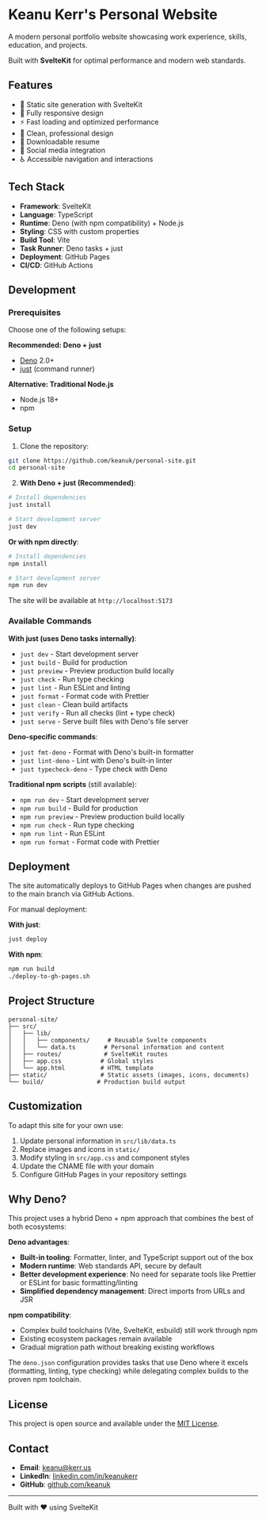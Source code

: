 # Keanu Kerr's Personal Website

A modern personal portfolio website showcasing work experience, skills, education, and projects.

Built with **SvelteKit** for optimal performance and modern web standards.

## Features

- 🚀 Static site generation with SvelteKit
- 📱 Fully responsive design
- ⚡ Fast loading and optimized performance
- 🎨 Clean, professional design
- 📄 Downloadable resume
- 🔗 Social media integration
- ♿ Accessible navigation and interactions

## Tech Stack

- **Framework**: SvelteKit
- **Language**: TypeScript
- **Runtime**: Deno (with npm compatibility) + Node.js
- **Styling**: CSS with custom properties
- **Build Tool**: Vite
- **Task Runner**: Deno tasks + just
- **Deployment**: GitHub Pages
- **CI/CD**: GitHub Actions

## Development

### Prerequisites

Choose one of the following setups:

**Recommended: Deno + just**

- [Deno](https://deno.land/) 2.0+
- [just](https://github.com/casey/just) (command runner)

**Alternative: Traditional Node.js**

- Node.js 18+
- npm

### Setup

1. Clone the repository:

```bash
git clone https://github.com/keanuk/personal-site.git
cd personal-site
```

2. **With Deno + just (Recommended)**:

```bash
# Install dependencies
just install

# Start development server
just dev
```

**Or with npm directly**:

```bash
# Install dependencies
npm install

# Start development server
npm run dev
```

The site will be available at `http://localhost:5173`

### Available Commands

**With just (uses Deno tasks internally)**:

- `just dev` - Start development server
- `just build` - Build for production
- `just preview` - Preview production build locally
- `just check` - Run type checking
- `just lint` - Run ESLint and linting
- `just format` - Format code with Prettier
- `just clean` - Clean build artifacts
- `just verify` - Run all checks (lint + type check)
- `just serve` - Serve built files with Deno's file server

**Deno-specific commands**:

- `just fmt-deno` - Format with Deno's built-in formatter
- `just lint-deno` - Lint with Deno's built-in linter
- `just typecheck-deno` - Type check with Deno

**Traditional npm scripts** (still available):

- `npm run dev` - Start development server
- `npm run build` - Build for production
- `npm run preview` - Preview production build locally
- `npm run check` - Run type checking
- `npm run lint` - Run ESLint
- `npm run format` - Format code with Prettier

## Deployment

The site automatically deploys to GitHub Pages when changes are pushed to the main branch via GitHub Actions.

For manual deployment:

**With just**:

```bash
just deploy
```

**With npm**:

```bash
npm run build
./deploy-to-gh-pages.sh
```

## Project Structure

```
personal-site/
├── src/
│   ├── lib/
│   │   ├── components/     # Reusable Svelte components
│   │   └── data.ts        # Personal information and content
│   ├── routes/            # SvelteKit routes
│   ├── app.css           # Global styles
│   └── app.html          # HTML template
├── static/               # Static assets (images, icons, documents)
└── build/               # Production build output
```

## Customization

To adapt this site for your own use:

1. Update personal information in `src/lib/data.ts`
2. Replace images and icons in `static/`
3. Modify styling in `src/app.css` and component styles
4. Update the CNAME file with your domain
5. Configure GitHub Pages in your repository settings

## Why Deno?

This project uses a hybrid Deno + npm approach that combines the best of both ecosystems:

**Deno advantages**:

- **Built-in tooling**: Formatter, linter, and TypeScript support out of the box
- **Modern runtime**: Web standards API, secure by default
- **Better development experience**: No need for separate tools like Prettier or ESLint for basic formatting/linting
- **Simplified dependency management**: Direct imports from URLs and JSR

**npm compatibility**:

- Complex build toolchains (Vite, SvelteKit, esbuild) still work through npm
- Existing ecosystem packages remain available
- Gradual migration path without breaking existing workflows

The `deno.json` configuration provides tasks that use Deno where it excels (formatting, linting, type checking) while delegating complex builds to the proven npm toolchain.

## License

This project is open source and available under the [MIT License](LICENSE).

## Contact

- **Email**: keanu@kerr.us
- **LinkedIn**: [linkedin.com/in/keanukerr](https://www.linkedin.com/in/keanukerr/)
- **GitHub**: [github.com/keanuk](https://github.com/keanuk)

---

Built with ❤️ using SvelteKit
